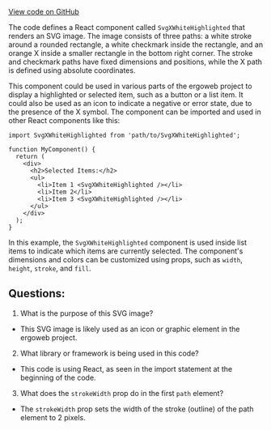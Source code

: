 [View code on GitHub](https://github.com/ergoplatform/ergoweb/components/icons/XWhiteHighlighted.js)

The code defines a React component called `SvgXWhiteHighlighted` that renders an SVG image. The image consists of three paths: a white stroke around a rounded rectangle, a white checkmark inside the rectangle, and an orange X inside a smaller rectangle in the bottom right corner. The stroke and checkmark paths have fixed dimensions and positions, while the X path is defined using absolute coordinates.

This component could be used in various parts of the ergoweb project to display a highlighted or selected item, such as a button or a list item. It could also be used as an icon to indicate a negative or error state, due to the presence of the X symbol. The component can be imported and used in other React components like this:

```
import SvgXWhiteHighlighted from 'path/to/SvgXWhiteHighlighted';

function MyComponent() {
  return (
    <div>
      <h2>Selected Items:</h2>
      <ul>
        <li>Item 1 <SvgXWhiteHighlighted /></li>
        <li>Item 2</li>
        <li>Item 3 <SvgXWhiteHighlighted /></li>
      </ul>
    </div>
  );
}
```

In this example, the `SvgXWhiteHighlighted` component is used inside list items to indicate which items are currently selected. The component's dimensions and colors can be customized using props, such as `width`, `height`, `stroke`, and `fill`.
## Questions: 
 1. What is the purpose of this SVG image?
- This SVG image is likely used as an icon or graphic element in the ergoweb project.

2. What library or framework is being used in this code?
- This code is using React, as seen in the import statement at the beginning of the code.

3. What does the `strokeWidth` prop do in the first `path` element?
- The `strokeWidth` prop sets the width of the stroke (outline) of the path element to 2 pixels.